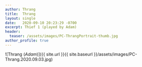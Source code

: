 ```yaml
---
author: Thrang
title:  Thrang
layout: single
date:   2020-09-10 20:23:29 -0700
excerpt: Thief 1 (played by Adam)
header:
  teaser: /assets/images/PC-ThrangPortrait-thumb.jpg
author_profile: true
---
```


![Thrang (_Adam_)]({{ site.url }}{{ site.baseurl }}/assets/images/PC-Thrang.2020.09.03.jpg)


